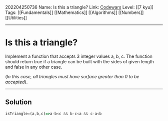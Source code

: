 202204250736
Name: Is this a triangle?
Link: [Codewars](https://www.codewars.com/kata/56606694ec01347ce800001b)
Level: [[7 kyu]]  
Tags: [[Fundamentals]] [[Mathematics]] [[Algorithms]] [[Numbers]] [[Utilities]]

---

# Is this a triangle?

Implement a function that accepts 3 integer values a, b, c. The function should return true if a triangle can be built with the sides of given length and false in any other case.

(*In this case, all triangles must have surface greater than 0 to be accepted*).

---

## Solution

``` javascript
isTriangle=(a,b,c)=>a-b<c && b-c<a && c-a<b
```

